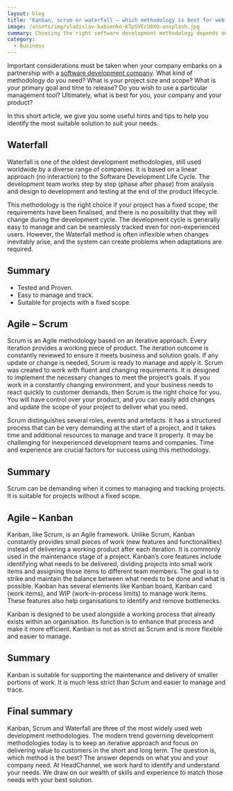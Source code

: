 ```yaml
---
layout: blog
title: "Kanban, scrum or waterfall – which methodology is best for web development?"
image: /assets/img/vladislav-babienko-KTpSVEcU0XU-unsplash.jpg
summary: Choosing the right software development methodology depends on project scope, flexibility needs, and management preferences- Waterfall for fixed scopes, Scrum for adaptable projects, and Kanban for ongoing maintenance.
category:
  - Business
---
```

Important considerations must be taken when your company embarks on a partnership with a [software development company](https://headchannel.co.uk/). What kind of methodology do you need? What is your project size and scope? What is your primary goal and time to release? Do you wish to use a particular management tool? Ultimately, what is best for you, your company and your product?

In this short article, we give you some useful hints and tips to help you identify the most suitable solution to suit your needs.

## Waterfall
Waterfall is one of the oldest development methodologies, still used worldwide by a diverse range of companies. It is based on a linear approach (no interaction) to the Software Development Life Cycle. The development team works step by step (phase after phase) from analysis and design to development and testing at the end of the product lifecycle.

This methodology is the right choice if your project has a fixed scope, the requirements have been finalised, and there is no possibility that they will change during the development cycle. The development cycle is generally easy to manage and can be seamlessly tracked even for non-experienced users. However, the Waterfall method is often inflexible when changes inevitably arise, and the system can create problems when adaptations are required.

## Summary
- Tested and Proven.
- Easy to manage and track.
- Suitable for projects with a fixed scope.

## Agile – Scrum
Scrum is an Agile methodology based on an iterative approach. Every iteration provides a working piece of product. The iteration outcome is constantly reviewed to ensure it meets business and solution goals. If any update or change is needed, Scrum is ready to manage and apply it. Scrum was created to work with fluent and changing requirements. It is designed to implement the necessary changes to meet the project’s goals. If you work in a constantly changing environment, and your business needs to react quickly to customer demands, then Scrum is the right choice for you. You will have control over your product, and you can easily add changes and update the scope of your project to deliver what you need.

Scrum distinguishes several roles, events and artefacts. It has a structured process that can be very demanding at the start of a project, and it takes time and additional resources to manage and trace it properly. It may be challenging for inexperienced development teams and companies. Time and experience are crucial factors for success using this methodology.

## Summary
Scrum can be demanding when it comes to managing and tracking projects. It is suitable for projects without a fixed scope.


## Agile – Kanban
Kanban, like Scrum, is an Agile framework. Unlike Scrum, Kanban constantly provides small pieces of work (new features and functionalities) instead of delivering a working product after each iteration. It is commonly used in the maintenance stage of a project. Kanban’s core features include identifying what needs to be delivered, dividing projects into small work items and assigning those items to different team members. The goal is to strike and maintain the balance between what needs to be done and what is possible. Kanban has several elements like Kanban board, Kanban card (work items), and WIP (work-in-process limits) to manage work items. These features also help organisations to identify and remove bottlenecks.

Kanban is designed to be used alongside a working process that already exists within an organisation. Its function is to enhance that process and make it more efficient. Kanban is not as strict as Scrum and is more flexible and easier to manage.

## Summary
Kanban is suitable for supporting the maintenance and delivery of smaller portions of work. It is much less strict than Scrum and easier to manage and trace.

## Final summary
Kanban, Scrum and Waterfall are three of the most widely used web development methodologies. The modern trend governing development methodologies today is to keep an iterative approach and focus on delivering value to customers in the short and long term. The question is, which method is the best? The answer depends on what you and your company need. At HeadChannel, we work hard to identify and understand your needs. We draw on our wealth of skills and experience to match those needs with your best solution.

